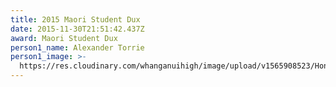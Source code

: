 ```yaml
---
title: 2015 Maori Student Dux
date: 2015-11-30T21:51:42.437Z
award: Maori Student Dux
person1_name: Alexander Torrie
person1_image: >-
  https://res.cloudinary.com/whanganuihigh/image/upload/v1565908523/Honours%20Board/2015_Alex_Torrie_Maori_Dux.jpg
---
```


